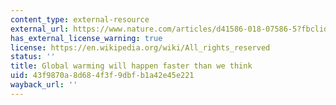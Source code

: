 ```yaml
---
content_type: external-resource
external_url: https://www.nature.com/articles/d41586-018-07586-5?fbclid=IwAR0c8JgiJU5hvjjF2OILzBRg1Mi8B9iYglrl0dOcPPwWlBANCvnFabv0GF4
has_external_license_warning: true
license: https://en.wikipedia.org/wiki/All_rights_reserved
status: ''
title: Global warming will happen faster than we think
uid: 43f9870a-8d68-4f3f-9dbf-b1a42e45e221
wayback_url: ''
---
```

